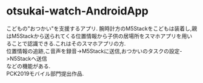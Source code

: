 # otsukai-watch-AndroidApp

こどもの"おつかい"を支援するアプリ.
腕時計方のM5Stackをこどもは装着し,親はM5Stackから送られてくる位置情報から子供の居場所をスマホアプリを用いることで認識できる.これはそのスマホアプリの方.
<br>位置情報の追跡,こ音声を録音->M5Stackに送信,おつかいのタスクの設定->N5Stackへ送信
<br>などの機能がある.
<br>PCK2019モバイル部門提出作品.
